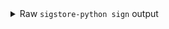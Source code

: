 <details>

<summary>
  Raw <code>sigstore-python sign</code> output
</summary>

```
$output
```

</details>
